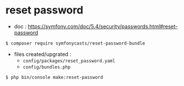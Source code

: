 # reset password

- doc : https://symfony.com/doc/5.4/security/passwords.html#reset-password


```console
$ composer require symfonycasts/reset-password-bundle
```

- files created/upgrated : 
  - `config/packages/reset_password.yaml`
  - `config/bundles.php`

```console
$ php bin/console make:reset-password
```